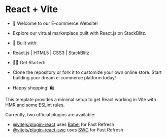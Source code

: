 # React + Vite

- 🛒 Welcome to our E-commerce Website!

- Explore our virtual marketplace built with React.js on StackBlitz. 

- 🚀 Built with:
- React.js | HTML5 | CSS3 | StackBlitz

- 👩‍💻 Get Started:
- Clone the repository or fork it to customize your own online store. Start building your dream e-commerce platform today!

- Happy shopping! 🛍️

This template provides a minimal setup to get React working in Vite with HMR and some ESLint rules.

Currently, two official plugins are available:

- [@vitejs/plugin-react](https://github.com/vitejs/vite-plugin-react/blob/main/packages/plugin-react/README.md) uses [Babel](https://babeljs.io/) for Fast Refresh
- [@vitejs/plugin-react-swc](https://github.com/vitejs/vite-plugin-react-swc) uses [SWC](https://swc.rs/) for Fast Refresh
